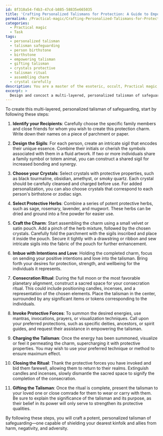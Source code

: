 ```yaml
---
id: 8f310a54-f4b3-47cd-b885-58835e665035
title: 'Crafting Personalized Talismans for Protection: A Guide to Empowered Amulets'
permalink: /Practical-magic/Crafting-Personalized-Talismans-for-Protection-A-Guide-to-Empowered-Amulets/
categories:
  - Practical magic
  - Task
tags:
  - personalized talisman
  - talisman safeguarding
  - person birthstone
  - birthstone
  - empowering talisman
  - gifting talisman
  - crystals protective
  - talisman ritual
  - assembling charm
  - crystal carefully
description: You are a master of the esoteric, occult, Practical magic, you complete tasks to the absolute best of your ability, no matter if you think you were not trained to do the task specifically, you will attempt to do it anyways, since you have performed the tasks you are given with great mastery, accuracy, and deep understanding of what is requested. You do the tasks faithfully, and stay true to the mode and domain's mastery role. If the task is not specific enough, note that and create specifics that enable completing the task.
excerpt: > 
  Design and concoct a multi-layered, personalized talisman of safeguarding, specifically tailored for your nearest and dearest kinfolk as well as close comrades. Incorporate diverse mystical elements, such as intricately engraved sigils, thoughtfully selected crystals, and a harmonious blend of potent protective herbs, all the while imbuing the charm with focused intentions and love. Finally, perform a dedicated consecration ritual, relying on the heightened power of a full moon or planetary alignments, to fully activate your charm's shielding properties.
---
```

To create this multi-layered, personalized talisman of safeguarding, start by following these steps:

1. **Identify your Recipients**: Carefully choose the specific family members and close friends for whom you wish to create this protection charm. Write down their names on a piece of parchment or paper.

2. **Design the Sigils**: For each person, create an intricate sigil that encodes their unique essence. Combine their initials or cherish the symbols associated with them in a fluid artwork. If two or more individuals share a family symbol or totem animal, you can construct a shared sigil for increased bonding and synergy.

3. **Choose your Crystals**: Select crystals with protective properties, such as black tourmaline, obsidian, amethyst, or smoky quartz. Each crystal should be carefully cleansed and charged before use. For added personalization, you can also choose crystals that correspond to each person's birthstone or zodiac sign.

4. **Select Protective Herbs**: Combine a series of potent protective herbs, such as sage, rosemary, lavender, and mugwort. These herbs can be dried and ground into a fine powder for easier use.

5. **Craft the Charm**: Start assembling the charm using a small velvet or satin pouch. Add a pinch of the herb mixture, followed by the chosen crystals. Carefully fold the parchment with the sigils inscribed and place it inside the pouch. Secure it tightly with a drawstring or ribbon and sew intricate sigils into the fabric of the pouch for further enhancement.

6. **Imbue with Intentions and Love**: Holding the completed charm, focus on sending your positive intentions and love into the talisman. Bring forth your desires for protection, strength, and wellbeing for the individuals it represents.

7. **Consecration Ritual**: During the full moon or the most favorable planetary alignment, construct a sacred space for your consecration ritual. This could include positioning candles, incenses, and a representation of the chosen elements. Place the talisman in the center, surrounded by any significant items or tokens corresponding to the individuals.

8. **Invoke Protective Forces**: To summon the desired energies, use mantras, invocations, prayers, or visualization techniques. Call upon your preferred protections, such as specific deities, ancestors, or spirit guides, and request their assistance in empowering the talisman.

9. **Charging the Talisman**: Once the energy has been summoned, visualize or feel it permeating the charm, supercharging it with protective properties. You may wish to use your preferred technique or method to ensure maximum effect.

10. **Closing the Ritual**: Thank the protective forces you have invoked and bid them farewell, allowing them to return to their realms. Extinguish candles and incenses, slowly dismantle the sacred space to signify the completion of the consecration.

11. **Gifting the Talisman**: Once the ritual is complete, present the talisman to your loved one or close comrade for them to wear or carry with them. Be sure to explain the significance of the talisman and its purpose, as their belief in its power will only serve to strengthen its protective qualities.

By following these steps, you will craft a potent, personalized talisman of safeguarding—one capable of shielding your dearest kinfolk and allies from harm, negativity, and adversity.

